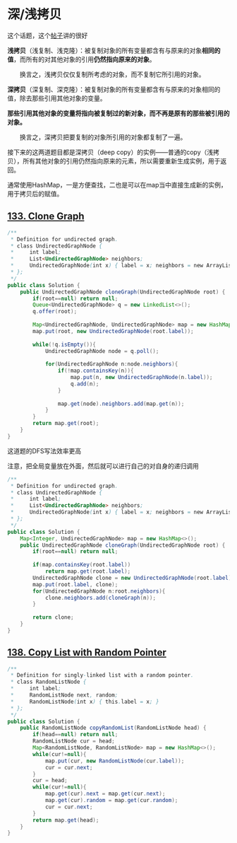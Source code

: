 # 深/浅拷贝

这个话题，这个[帖子](https://www.cnblogs.com/mengdd/archive/2013/02/20/2917971.html)讲的很好

**浅拷贝**（浅复制、浅克隆）：被复制对象的所有变量都含有与原来的对象**相同的值**，而所有的对其他对象的引用**仍然指向原来的对象**。

　　换言之，浅拷贝仅仅复制所考虑的对象，而不复制它所引用的对象。

**深拷贝**（深复制、深克隆）：被复制对象的所有变量都含有与原来的对象相同的值，除去那些引用其他对象的变量。

**那些引用其他对象的变量将指向被复制过的新对象，而不再是原有的那些被引用的对象。**

　　换言之，深拷贝把要复制的对象所引用的对象都复制了一遍。



接下来的这两道题目都是深拷贝（deep copy）的实例——普通的copy（浅拷贝），所有其他对象的引用仍然指向原来的元素，所以需要重新生成实例，用于返回。

通常使用HashMap，一是方便查找，二也是可以在map当中直接生成新的实例，用于拷贝后的赋值。

## [133. Clone Graph](https://leetcode.com/problems/clone-graph/description/)

```java
/**
 * Definition for undirected graph.
 * class UndirectedGraphNode {
 *     int label;
 *     List<UndirectedGraphNode> neighbors;
 *     UndirectedGraphNode(int x) { label = x; neighbors = new ArrayList<UndirectedGraphNode>(); }
 * };
 */
public class Solution {
    public UndirectedGraphNode cloneGraph(UndirectedGraphNode root) {
        if(root==null) return null;
        Queue<UndirectedGraphNode> q = new LinkedList<>();
        q.offer(root);
        
        Map<UndirectedGraphNode, UndirectedGraphNode> map = new HashMap<>();
        map.put(root, new UndirectedGraphNode(root.label));
        
        while(!q.isEmpty()){
            UndirectedGraphNode node = q.poll();
            
            for(UndirectedGraphNode n:node.neighbors){
                if(!map.containsKey(n)){
                    map.put(n, new UndirectedGraphNode(n.label));
                    q.add(n);
                }
                
                map.get(node).neighbors.add(map.get(n));
            }
        }
        return map.get(root);
    }
}
```

这道题的DFS写法效率更高

注意，把全局变量放在外面，然后就可以进行自己的对自身的递归调用

```java
/**
 * Definition for undirected graph.
 * class UndirectedGraphNode {
 *     int label;
 *     List<UndirectedGraphNode> neighbors;
 *     UndirectedGraphNode(int x) { label = x; neighbors = new ArrayList<UndirectedGraphNode>(); }
 * };
 */
public class Solution {
    Map<Integer, UndirectedGraphNode> map = new HashMap<>();
    public UndirectedGraphNode cloneGraph(UndirectedGraphNode root) {
        if(root==null) return null;
        
        if(map.containsKey(root.label))
            return map.get(root.label);
        UndirectedGraphNode clone = new UndirectedGraphNode(root.label);
        map.put(root.label, clone);
        for(UndirectedGraphNode n:root.neighbors){
            clone.neighbors.add(cloneGraph(n));
        }
        
        return clone;
    }
}
```

## [138. Copy List with Random Pointer](https://leetcode.com/problems/copy-list-with-random-pointer/description/)

```java
/**
 * Definition for singly-linked list with a random pointer.
 * class RandomListNode {
 *     int label;
 *     RandomListNode next, random;
 *     RandomListNode(int x) { this.label = x; }
 * };
 */
public class Solution {
    public RandomListNode copyRandomList(RandomListNode head) {
        if(head==null) return null;
        RandomListNode cur = head;
        Map<RandomListNode, RandomListNode> map = new HashMap<>();
        while(cur!=null){
            map.put(cur, new RandomListNode(cur.label));
            cur = cur.next;
        }
        cur = head;
        while(cur!=null){
            map.get(cur).next = map.get(cur.next);
            map.get(cur).random = map.get(cur.random);
            cur = cur.next;
        }
        return map.get(head);
    }
}
```

